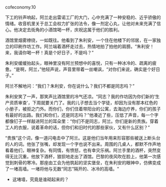 cofeconomy.10

下工的铃声响起，阿兰走出雷诺工厂的大门，心中充满了一种安稳的、近乎骄傲的情绪。收音机里关于总工会权力扩张的法令，像一剂定心丸，让他对未来充满了信心。他决定去街角的小酒馆喝一杯，庆祝这属于他们的胜利。

酒馆里烟雾缭绕，一如既往。他看到了朱利安，一个住在他楼下的邻居，在一家独立的印刷作坊工作。阿兰端着酒杯走过去，热情地拍了拍他的肩膀。“朱利安！来，我请你喝一杯！真是个好日子，不是吗？”

朱利安缓缓抬起头，眼神里没有阿兰预想中的喜悦，只有一种冰冷的、疏离的疲惫。“是啊，阿兰，”他轻声说，声音里带着一丝嘲讽，“对你们来说，确实是个好日子。”

阿兰不解地问：“我们？朱利安，你在说什么？我们不都是同志吗？”

朱利安笑了一声，那笑声比酒馆里的冷气还凉。“同志？我的作坊因为你们新的‘生产资质审查’，下周就要关门了。我的儿子想去当个学徒，却因为没有那本红色的小册子，被拒之门外。而你们，你们住着带阳台的公寓，去海边疗养，你们的孩子有最好的出路。我们和你们，还是同志吗？”他凑近了些，压低了声音，每一个字都像钉子一样敲进阿兰的耳朵里：“你们不是同志，阿兰。你们是新的贵族。穿着工人的衣服，说着革命的话，但你们和旧时代的那些家伙，又有什么区别？”

“贵族”这个词，像一道闪电击中了阿兰。这是他们当年用来形容那些被送上断头台的人的词。他张了张嘴，却发现一个字也说不出来。周围的几桌人，都默不作声地看着他们，眼神复杂。有同情，有愤怒，也有幸灾乐祸。阿兰手里的酒杯，突然变得无比沉重。他放下酒杯，狼狈地走出了酒馆。巴黎的夜风吹在脸上，他第一次感觉到刺骨的寒冷。那座由工会为他筑起的坚实堡垒，在朱利安的眼神中，仿佛变成了一堵高墙。一堵将他与无数“同志”隔开的、冰冷的高墙。"

* 这堵墙，究竟是谁砌起来的？
